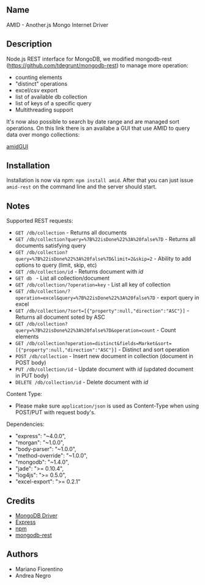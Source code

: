 Name
----

AMID - Another.js Mongo Internet Driver 

Description
-----------

Node.js REST interface for MongoDB, we modified mongodb-rest (https://github.com/tdegrunt/mongodb-rest) to manage more operation:

- counting elements 
- "distinct" operations 
- excel/csv export
- list of available db collection
- list of keys of a specific query
- Multithreading support

It's now also possible to search by date range and are managed sort operations.
On this link there is an availabe a GUI that use AMID to query data over mongo collections:

[amidGUI](https://github.com/mariano-fiorentino/amidGUI)

Installation
------------

Installation is now via npm: `npm install amid`.
After that you can just issue `amid-rest` on the command line and the server should start.

Notes
-----

Supported REST requests:

* `GET /db/collection` - Returns all documents
* `GET /db/collection?query=%7B%22isDone%22%3A%20false%7D` - Returns all documents satisfying query
* `GET /db/collection?query=%7B%22isDone%22%3A%20false%7D&limit=2&skip=2` - Ability to add options to query (limit, skip, etc)
* `GET /db/collection/id` - Returns document with _id_
* `GET db ` - List all collection/document
* `GET /db/collection/?operation=key` - List all key of collection
* `GET /db/collection/?operation=excel&query=%7B%22isDone%22%3A%20false%7D` - export query in excel
* `GET /db/collection/?sort=[{"property":null,"direction":"ASC"}]` - Returns all document soted by ASC
* `GET /db/collection?query=%7B%22isDone%22%3A%20false%7D&operation=count` - Count elements 
* `GET /db/collection?operation=distinct&fields=Market&sort=[{"property":null,"direction":"ASC"}]` - Distinct and sort operation
* `POST /db/collection` - Insert new document in collection (document in POST body)
* `PUT /db/collection/id` - Update document with _id_ (updated document in PUT body)
* `DELETE /db/collection/id` - Delete document with _id_



Content Type:

* Please make sure `application/json` is used as Content-Type when using POST/PUT with request body's.

Dependencies:

*  "express": "~4.0.0",
*  "morgan": "~1.0.0",
*  "body-parser": "~1.0.0",
*  "method-override": "~1.0.0",
*  "mongodb": "~1.4.0",
*  "jade": ">= 0.10.4",
*  "log4js": ">= 0.5.0",
*  "excel-export": ">= 0.2.1"



Credits
-------

* [MongoDB Driver](http://github.com/christkv/node-mongodb-native)
* [Express](http://expressjs.com/)
* [npm](http://npmjs.org/)
* [mongodb-rest](https://github.com/tdegrunt/mongodb-rest)

Authors
------------

* Mariano Fiorentino
* Andrea Negro
